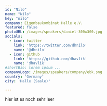 ```yaml
---
id: "Nilo"
name: "Nilo"
key: "nilo"
company: Eigenbaukombinat Halle e.V.
featured: false
photoURL: /images/speakers/daniel-300x300.jpg
socials:
  - icon: twitter
    link: 'https://twitter.com/dhnilo'
    name: '@dhnilo'
  - icon: github
    link: 'https://github.com/dhavlik'
    name: 'dhavlik'
#shortBio: lorem ipsum ...
companyLogo: /images/speakers/company/ebk.png
country: 'Germany'
city: 'Halle (Saale)'

---
```


hier ist es noch sehr leer
